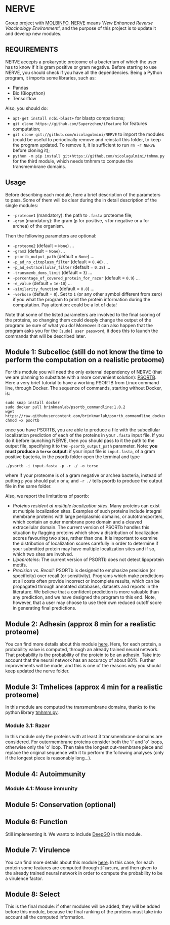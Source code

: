 # NERVE

Group project with [MOLBINFO](http://www.bio.unipd.it/molbinfo/). 
[NERVE](https://www.ncbi.nlm.nih.gov/pmc/articles/PMC1570458/) means '*New Enhanced Reverse Vaccinology Environment*', and the purpose of this project is to update it and develop new modules.

## REQUIREMENTS
NERVE accepts a prokaryotic proteome of a bacterium of which the user has to know if it is gram positive or gram negative.
Before starting to use NERVE, you should check if you have all the dependencies. Being a Python program, it imports some libraries, such as:
- Pandas 
- Bio (Biopython)
- Tensorflow

Also, you should do:
- `apt-get install ncbi-blast+` for blastp comparisons;
- `git clone https://github.com/Superzchen/iFeature` for features computation;
- `git clone git://github.com/nicolagulmini/NERVE` to import the modules (could be useful to periodically remove and reinstall this folder, to keep the program updated. To remove it, it is sufficient to run `rm -r NERVE` before cloning it);
- `python -m pip install git+https://github.com/nicolagulmini/tmhmm.py` for the third module, which needs tmhmm to compute the transmembrane domains. 

## Usage

Before describing each module, here a brief description of the parameters to pass. Some of them will be clear during the in detail description of the single modules:
- `-proteome1` (mandatory): the path to `.fasta` proteome file;
- `-gram` (mandatory): the gram (`p` for positive, `n` for negative or `a` for archea) of the organism.

Then the following parameters are optional:
- `-proteome2` (default = `None`) ...
- `-gram2` (default = `None`) ...
- `-psortb_output_path` (default = `None`) ...
- `-p_ad_no_citoplasm_filter` (default = `0.46`) ...
- `-p_ad_extracellular_filter` (default = `0.38`) ...
- `-transmemb_doms_limit` (default = `3`) ...
- `-percentage_of_covered_protein_for_razor` (default = `0.9`) ...
- `-e_value` (default = `1e-10`) ...
- `-similarity_function` (default = `0.8`) ...
- `-verbose` (default = `0`). Set to `1` (or any other symbol different from zero) if you what the program to print the protein information during the computation. Pay attention: could be a lot of data!

Note that some of the listed parameters are involved to the final scoring of the proteins, so changing them could deeply change the output of the program: be sure of what you do!
Moreover it can also happen that the program asks you for the `[sudo] user password`, it does this to launch the commands that will be described later.

## Module 1: Subcelloc (still do not know the time to perform the computation on a realistic proteome)
For this module you will need the only external dependency of NERVE (that we are planning to substitute with a more convenient solution): [PSORTB](https://www.psort.org/psortb/). 
Here a very brief tutorial to have a working PSORTB from Linux command line, through Docker. The sequence of commands, starting without Docker, is:

```
sudo snap install docker
sudo docker pull brinkmanlab/psortb_commandline:1.0.2
wget https://raw.githubusercontent.com/brinkmanlab/psortb_commandline_docker/master/psortb
chmod +x psortb
```

once you have PSORTB, you are able to produce a file with the subcellular localization prediction of each of the proteins in your `.fasta` input file. If you do it before launching NERVE, then you should pass to it the path to the output file, specifying it to the `-psortb_output_path` parameter. Note: **you must produce a `terse` output**: if your input file is `input.fasta`, of a gram positive bacteria, in the psortb folder open the terminal and type
```
./psortb -i input.fasta -p -r ./ -o terse
```
where if your proteome is of a gram negative or archea bacteria, instead of putting `p` you should put `n` or `a`; and `-r ./` tells psortb to produce the output file in the same folder. 

Also, we report the limitations of psortb:
- *Proteins resident at multiple localization sites*. Many proteins can exist at multiple localization sites. Examples of such proteins include integral membrane proteins with large periplasmic domains, or autotransporters, which contain an outer membrane pore domain and a cleaved extracellular domain. The current version of PSORTb handles this situation by flagging proteins which show a distribution of localization scores favouring two sites, rather than one. It is important to examine the distribution of localization scores carefully in order to determine if your submitted protein may have multiple localization sites and if so, which two sites are involved.
- *Lipoproteins*: The current version of PSORTb does not detect lipoprotein motifs.
- *Precision vs. Recall*: PSORTb is designed to emphasize precision (or specificity) over recall (or sensitivity). Programs which make predictions at all costs often provide incorrect or incomplete results, which can be propagated through annotated databases, datasets and reports in the literature. We believe that a confident prediction is more valuable than any prediction, and we have designed the program to this end. Note, however, that a user may choose to use their own reduced cutoff score in generating final predictions.

## Module 2: Adhesin (approx 8 min for a realistic proteome)
You can find more details about this module [here](https://github.com/nicolagulmini/spaan). Here, for each protein, a probability value is computed, through an already trained neural network. That probability is the probability of the protein to be an adhesin. Take into account that the neural network has an accuracy of about 80%. Further improvements will be made, and this is one of the reasons why you should keep updated the nerve folder. 

## Module 3: Tmhelices (approx 4 min for a realistic proteome)
In this module are computed the transmembrane domains, thanks to the python library [tmhmm.py](https://github.com/dansondergaard/tmhmm.py). 

### Module 3.1: Razor
In this module only the proteins with at least 3 transmembrane domains are considered.
For outermembrane proteins consider both the 'i' and 'o' loops, otherwise only the 'o' loop. 
Then take the longest out-membrane piece and replace the original sequence with it to perform the following analyses
(only if the longest piece is reasonably long...).

## Module 4: Autoimmunity

### Module 4.1: Mouse immunity

## Module 5: Conservation (optional)

## Module 6: Function
Still implementing it. We wanto to include [DeepGO](https://github.com/bio-ontology-research-group/deepgo) in this module.

## Module 7: Virulence
You can find more details about this module [here](https://github.com/nicolagulmini/virulent_factor_classification). In this case, for each protein some features are computed through `iFeature`, and then given to the already trained neural network in order to compute the probability to be a virulence factor. 

## Module 8: Select
This is the final module: if other modules will be added, they will be added before this module, because the final ranking of the proteins must take into account all the computed information. 
